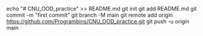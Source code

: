 echo "# CNU_OOD_practice" >> README.md
git init
git add README.md
git commit -m "first commit"
git branch -M main
git remote add origin https://github.com/Programbins/CNU_OOD_practice.git
git push -u origin main
